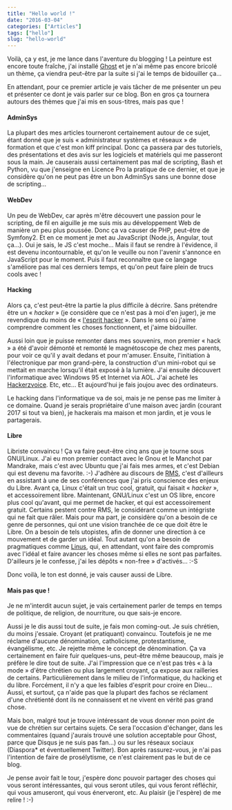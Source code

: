 ```yaml
---
title: "Hello world !"
date: "2016-03-04"
categories: ["Articles"]
tags: ["hello"]
slug: "hello-world"
---
```


Voilà, ça y est, je me lance dans l'aventure du blogging ! La peinture est encore toute fraîche, j'ai installé [Ghost](https://ghost.org/) et je n'ai même pas encore bricolé un thème, ça viendra peut-être par la suite si j'ai le temps de bidouiller ça…

En attendant, pour ce premier article je vais tâcher de me présenter un peu et présenter ce dont je vais parler sur ce blog. Bon en gros ça tournera autours des thèmes que j'ai mis en sous-titres, mais pas que !

#### AdminSys

La plupart des mes articles tourneront certainement autour de ce sujet, étant donné que je suis « administrateur systèmes et réseaux » de formation et que c'est mon kiff principal. Donc ça passera par des tutoriels, des présentations et des avis sur les logiciels et matériels qui me passeront sous la main. Je causerais aussi certainement pas mal de scripting, Bash et Python, vu que j'enseigne en Licence Pro la pratique de ce dernier, et que je considère qu'on ne peut pas être un bon AdminSys sans une bonne dose de scripting…

#### WebDev

Un peu de WebDev, car après m'être découvert une passion pour le scripting, de fil en aiguille je me suis mis au développement Web de manière un peu plus poussée. Donc ça va causer de PHP, peut-être de Symfony2. Et en ce moment je met au JavaScript (Node.js, Angular, tout ça…). Oui je sais, le JS c'est moche… Mais il faut se rendre à l'évidence, il est devenu incontournable, et qu'on le veuille ou non l'avenir s'annonce en JavaScript pour le moment. Puis il faut reconnaître que ce langage s'améliore pas mal ces derniers temps, et qu'on peut faire plein de trucs cools avec !

#### Hacking

Alors ça, c'est peut-être la partie la plus difficile à décrire. Sans prétendre être un « *hacker* » (je considère que ce n'est pas à moi d'en juger), je me revendique du moins de « [l'esprit hacker](http://coreight.com/content/esprit-hacker) ». Dans le sens où j'aime comprendre comment les choses fonctionnent, et j'aime bidouiller.

Aussi loin que je puisse remonter dans mes souvenirs, mon premier « hack » a été d'avoir démonté et remonté le magnétoscope de chez mes parents, pour voir ce qu'il y avait dedans et pour m'amuser. Ensuite, l'initiation à l'électronique par mon grand-père, la construction d'un mini-robot qui se mettait en marche lorsqu'il était exposé à la lumière. J'ai ensuite découvert l'informatique avec Windows 95 et Internet via AOL. J'ai acheté les [Hackerzvoice](https://www.hackerzvoice.net/). Etc, etc… Et aujourd'hui je fais joujou avec des ordinateurs.

Le hacking dans l'informatique va de soi, mais je ne pense pas me limiter à ce domaine. Quand je serais propriétaire d'une maison avec jardin (courant 2017 si tout va bien), je hackerais ma maison et mon jardin, et je vous le partagerais.

#### Libre

Libriste convaincu ! Ça va faire peut-être cinq ans que je tourne sous GNU/Linux. J'ai eu mon premier contact avec le Gnou et le Manchot par Mandrake, mais c'est avec Ubuntu que j'ai fais mes armes, et c'est Debian qui est devenu ma favorite. :-) J'adhère au discours de [RMS](https://fr.wikipedia.org/wiki/Richard_Stallman), c'est d'ailleurs en assistant à une de ses conférences que j'ai pris conscience des enjeux du Libre. Avant ça, Linux c'était un truc cool, gratuit, qui faisait « *hacker* », et accessoirement libre. Maintenant, GNU/Linux c'est un OS libre, encore plus cool qu'avant, qui me permet de hacker, et qui est accessoirement gratuit. Certains pestent contre RMS, le considérant comme un intégriste qui ne fait que râler. Mais pour ma part, je considère qu'on a besoin de ce genre de personnes, qui ont une vision tranchée de ce que doit être le Libre. On a besoin de tels utopistes, afin de donner une direction à ce mouvement et de garder un idéal. Tout autant qu'on a besoin de pragmatiques comme [Linus](https://fr.wikipedia.org/wiki/Linus_Torvalds), qui, en attendant, vont faire des compromis avec l'idéal et faire avancer les choses même si elles ne sont pas parfaites. D'ailleurs je le confesse, j'ai les dépôts « non-free » d'activés… :-S

Donc voilà, le ton est donné, je vais causer aussi de Libre.

#### Mais pas que !

Je ne m'interdit aucun sujet, je vais certainement parler de temps en temps de politique, de religion, de nourriture, ou que sais-je encore.

Aussi je le dis aussi tout de suite, je fais mon coming-out. Je suis chrétien, du moins j'essaie. Croyant (et pratiquant) convaincu. Toutefois je ne me réclame d'aucune dénomination, catholicisme, protestantisme, évangélisme, etc. Je rejette même le concept de dénomination. Ça va certainement en faire fuir quelques-uns, peut-être même beaucoup, mais je préfère le dire tout de suite. J'ai l'impression que ce n'est pas très « à la mode » d'être chrétien ou plus largement croyant, ça expose aux railleries de certains. Particulièrement dans le milieu de l'informatique, du hacking et du libre. Forcément, il n'y a que les faibles d'esprit pour croire en Dieu… Aussi, et surtout, ça n'aide pas que la plupart des fachos se réclament d'une chrétienté dont ils ne connaissent et ne vivent en vérité pas grand chose.

Mais bon, malgré tout je trouve intéressant de vous donner mon point de vue de chrétien sur certains sujets. Ce sera l'occasion d'échanger, dans les commentaires (quand j'aurais trouvé une solution acceptable pour Ghost, parce que Disqus je ne suis pas fan…) ou sur les réseaux sociaux (Diaspora\* et éventuellement Twitter). Bon après rassurez-vous, je n'ai pas l'intention de faire de prosélytisme, ce n'est clairement pas le but de ce blog.

Je pense avoir fait le tour, j'espère donc pouvoir partager des choses qui vous seront intéressantes, qui vous seront utiles, qui vous feront réfléchir, qui vous amuseront, qui vous énerveront, etc. Au plaisir (je l'espère) de me relire ! :-)
